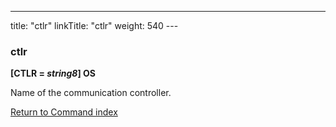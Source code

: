 ---
title: "ctlr"
linkTitle: "ctlr"
weight: 540
---<span id="ctlr"></span>

### ctlr

**[CTLR = *string8*] OS**

Name of the communication controller.

[Return to Command index](../../)
